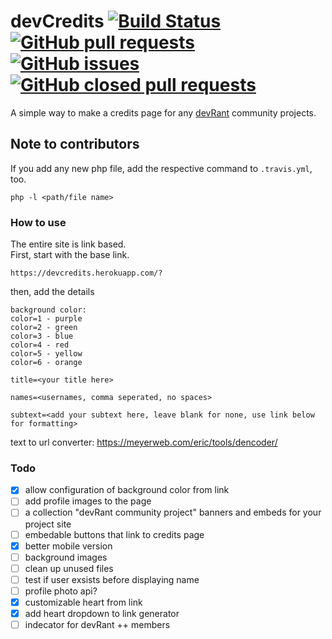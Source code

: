 # devCredits [![Build Status](https://travis-ci.org/Ewpratten/devCredits.svg?branch=master)](https://travis-ci.org/Ewpratten/devCredits) [![GitHub pull requests](https://img.shields.io/github/issues-pr/Ewpratten/devCredits.svg)]() [![GitHub issues](https://img.shields.io/github/issues/Ewpratten/devCredits.svg)]() [![GitHub closed pull requests](https://img.shields.io/github/issues-pr-closed/Ewpratten/devCredits.svg)]()
A simple way to make a credits page for any [devRant](https://devrant.com/) community projects.
## Note to contributors
If you add any new php file, add the respective command to `.travis.yml`, too.
```
php -l <path/file name>
```
### How to use
The entire site is link based. <br>
First, start with the base link.
```
https://devcredits.herokuapp.com/?
```
then, add the details
```
background color:
color=1 - purple
color=2 - green
color=3 - blue
color=4 - red
color=5 - yellow
color=6 - orange

title=<your title here>

names=<usernames, comma seperated, no spaces>

subtext=<add your subtext here, leave blank for none, use link below for formatting>
```
text to url converter: https://meyerweb.com/eric/tools/dencoder/
### Todo
- [X] allow configuration of background color from link
- [ ] add profile images to the page
- [ ] a collection "devRant community project" banners and embeds for your project site
- [ ] embedable buttons that link to credits page
- [X] better mobile version
- [ ] background images
- [ ] clean up unused files
- [ ] test if user exsists before displaying name
- [ ] profile photo api?
- [X] customizable heart from link
- [X] add heart dropdown to link generator
- [ ] indecator for devRant ++ members
